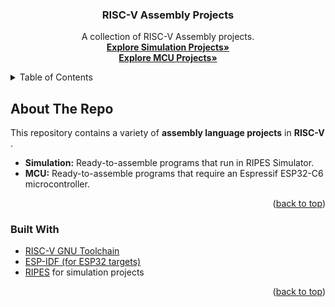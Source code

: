 <!-- Improved compatibility of back to top link: See: https://github.com/othneildrew/Best-README-Template/pull/73 --> 
<a id="readme-top"></a>

<!-- PROJECT LOGO 
<br />
<div align="center">
  <a href="https://github.com/yusufkenaroglu/Assembly-Projects">
    <img src="images/logo.png" alt="Logo" width="80" height="80">
  </a>
-->
  <h3 align="center">RISC-V Assembly Projects</h3>

  <p align="center">
    A collection of RISC-V Assembly projects.
    <br />
    <a href="https://github.com/yusufkenaroglu/Assembly-Projects/tree/main/RISC-V/Simulation/README.md"><strong>Explore Simulation Projects»</strong></a>
    <br />
    <a href="https://github.com/yusufkenaroglu/Assembly-Projects/tree/main/RISC-V/MCU/README.md"><strong>Explore MCU Projects»</strong></a>
  </p>
</div>



<!-- TABLE OF CONTENTS -->
<details>
  <summary>Table of Contents</summary>
  <ol>
    <li>
      <a href="#about-the-project">About The Repo</a>
      <ul>
        <li><a href="#built-with">Built With</a></li>
      </ul>
    </li>
    <li>
      <a href="#getting-started">Getting Started</a>
      <ul>
        <li><a href="#prerequisites">Prerequisites</a></li>
        <li><a href="#installation">Installation</a></li>
      </ul>
    </li>
    <li><a href="#usage">Usage</a></li>
    <li><a href="#roadmap">Roadmap</a></li>
    <li><a href="#contributing">Contributing</a></li>
    <li><a href="#license">License</a></li>
    <li><a href="#contact">Contact</a></li>
    <li><a href="#acknowledgments">Acknowledgments</a></li>
  </ol>
</details>



<!-- ABOUT THE PROJECT -->
## About The Repo
<!-- IMAGES
[![Assembly Screenshot][product-screenshot]](https://github.com/yusufkenaroglu/Assembly-Projects) -->

This repository contains a variety of **assembly language projects** in **RISC-V** .  

- **Simulation:** Ready-to-assemble programs that run in RIPES Simulator.
- **MCU:** Ready-to-assemble programs that require an Espressif ESP32-C6 microcontroller.

<p align="right">(<a href="#readme-top">back to top</a>)</p>


### Built With

* [RISC-V GNU Toolchain](https://github.com/riscv-collab/riscv-gnu-toolchain)
* [ESP-IDF (for ESP32 targets)](https://github.com/espressif/esp-idf)
* [RIPES](https://github.com/mortbopet/Ripes) for simulation projects

<p align="right">(<a href="#readme-top">back to top</a>)</p>
